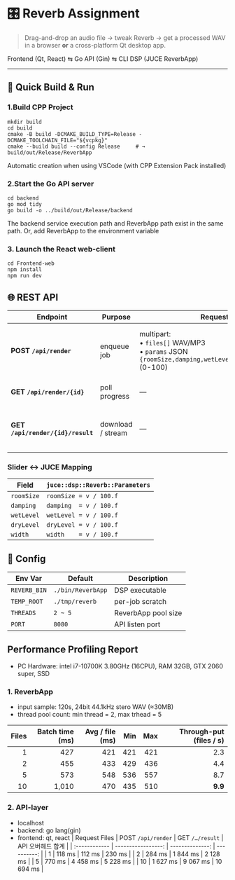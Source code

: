 # 🎛️ Reverb Assignment

> Drag-and-drop an audio file → tweak Reverb → get a processed WAV in a browser **or** a cross-platform Qt desktop app.

Frontend (Qt, React) ⇆ Go API (Gin) ⇆ CLI DSP (JUCE ReverbApp)

---
## 🚀 Quick Build & Run
### 1.Build CPP Project
```
mkdir build
cd build
cmake -B build -DCMAKE_BUILD_TYPE=Release -DCMAKE_TOOLCHAIN_FILE="${vcpkg}"
cmake --build build --config Release     # → build/out/Release/ReverbApp
```
Automatic creation when using VSCode (with CPP Extension Pack installed)

### 2.Start the Go API server
```
cd backend
go mod tidy
go build -o ../build/out/Release/backend
```
The backend service execution path and ReverbApp path exist in the same path. Or, add ReverbApp to the environment variable

### 3. Launch the React web-client
```
cd Frontend-web
npm install
npm run dev
```

## 🌐 REST API
| Endpoint                          | Purpose           | Request                                                                                                   | Success 200                                                               | Errors                      |
| --------------------------------- | ----------------- | --------------------------------------------------------------------------------------------------------- | ------------------------------------------------------------------------- | --------------------------- |
| **POST `/api/render`**            | enqueue job       | multipart:<br>• `files[]` WAV/MP3<br>• `params` JSON `{roomSize,damping,wetLevel,dryLevel,width}` (0-100) | `{ "job_id": "uuid" }`                                                    | 400 bad form<br>413 too big |
| **GET `/api/render/{id}`**        | poll progress     | —                                                                                                         | `{ "progress": 0-100 }` (`-1` = failed)                                   | 404                         |
| **GET `/api/render/{id}/result`** | download / stream | —                                                                                                         | 1 file → `audio/wav` *inline*<br>N files → `application/zip` *attachment* | 404 not ready<br>409 failed |

### Slider ↔︎ JUCE Mapping
| Field      | `juce::dsp::Reverb::Parameters` |
| ---------- | ------------------------------- |
| `roomSize` | `roomSize = v / 100.f`          |
| `damping`  | `damping  = v / 100.f`          |
| `wetLevel` | `wetLevel = v / 100.f`          |
| `dryLevel` | `dryLevel = v / 100.f`          |
| `width`    | `width    = v / 100.f`          |


## 🔧 Config
| Env Var      | Default           | Description         |
| ------------ | ----------------- | --------------------|
| `REVERB_BIN` | `./bin/ReverbApp` | DSP executable      |
| `TEMP_ROOT`  | `./tmp/reverb`    | per-job scratch     |
| `THREADS`    | `2 ~ 5`           | ReverbApp pool size |
| `PORT`       | `8080`            | API listen port     |

## Performance Profiling Report
* PC Hardware: intel i7-10700K 3.80GHz (16CPU), RAM 32GB, GTX 2060 super, SSD
  
### 1. ReverbApp
* input sample: 120s, 24bit 44.1kHz stero WAV (≈30MB)
* thread pool count: min thread = 2, max trhead = 5

| Files | Batch time (ms)    | Avg / file (ms)    | Min | Max |   Through-put (files / s)  |
| ----: | -----------------: | -----------------: | --: | --: | -------------------------: |
|     1 |                427 |                421 | 421 | 421 |                       2.3  |
|     2 |                455 |                433 | 429 | 436 |                       4.4  |
|     5 |                573 |                548 | 536 | 557 |                       8.7  |
|    10 |              1,010 |                470 | 435 | 510 |                   **9.9**  |

### 2. API-layer
* localhost
* backend: go lang(gin)
* frontend: qt, react
| Request Files | POST `/api/render` | GET `/…/result` | API 오버헤드 합계 |
| :------------ | -----------------: | --------------: | ----------: |
| 1             |             118 ms |          112 ms |      230 ms |
| 2             |             284 ms |        1 844 ms |    2 128 ms |
| 5             |             770 ms |        4 458 ms |    5 228 ms |
| 10            |           1 627 ms |        9 067 ms |   10 694 ms |



